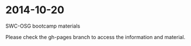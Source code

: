 2014-10-20
==========

SWC-OSG bootcamp materials

Please check the gh-pages branch to access the information and material. 
